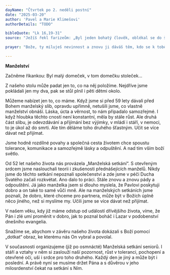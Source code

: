 ```yaml
---
dayName: "Čtvrtek po 2. neděli postní"
date: "2025-03-20"
author: 'Pavel a Marie Klimešovi'
authorDetails: "TODO"

bibleQuote: "Lk 16,19-31"
source: "Ježíš řekl farizeům: „Byl jeden bohatý člověk, oblékal se do šarlatu a kmentu a každý den pořádal skvělou hostinu. U jeho dveří léhal jeden žebrák – jmenoval se Lazar – plný vředů a rád by utišil hlad aspoň z toho, co padalo z boháčova stolu; a (ještě k tomu) přicházeli psi a lízali mu vředy. Žebrák umřel a andělé ho odnesli do Abrahámova náručí. Pak umřel i boháč a byl pohřben. V pekle v mukách zdvihl oči a viděl zdálky Abraháma a v jeho náručí Lazara. A zvolal: »Otče Abraháme, slituj se nade mnou a pošli Lazara, ať omočí aspoň kousek prstu ve vodě a ovlaží mi jazyk, protože zakouším muka v tomto plamenu.« Abrahám však odpověděl: »Synu, uvědom si, že ty ses měl dobře už zaživa, Lazar naproti tomu špatně. A nyní se tu on raduje, a ty zakoušíš muka. A k tomu ke všemu zeje mezi námi a vámi veliká propast, takže nikdo nemůže přejít odtud k vám, i kdyby chtěl, ani se dostat od vás k nám.« (Boháč) řekl: »Prosím tě tedy, otče, pošli ho do mého otcovského domu. Mám totiž pět bratrů, ať je varuje, aby se také oni nedostali do tohoto místa muk.« Abrahám odpověděl: »Mají Mojžíše a Proroky, ať je uposlechnou!« On však odporoval: »Ne, otče Abraháme! Ale když k nim někdo přijde z mrtvých, pak se obrátí.« Odpověděl mu: »Jestliže neposlouchají Mojžíše a Proroky, nedají se přesvědčit, ani kdyby někdo vstal z mrtvých.«“"

prayer: "Bože, ty miluješ nevinnost a znovu ji dáváš těm, kdo se k tobě kajícně navracejí: obrať k sobě naše srdce a dej nám novou sílu Ducha Svatého, ať jsme pevní ve víře a horliví v konání dobra. Prosíme o to skrze tvého Syna…"

---
```


**Manželství** 

Začněme říkankou: Byl malý domeček, v tom domečku stoleček… 

Z našeho stolu může padat jen to, co na něj položíme. Nejdříve jsme pokládali jen my dva, pak se stůl plnil i pěti dětmi okolo. 

Můžeme nabízet jen to, co máme. Když jsme si před 59 lety dávali před Bohem manželský slib, opravdu upřímně, netušili jsme, co vlastně manželství obnáší. Láska, úcta a věrnost, to nám připadalo samozřejmé. I když hloubka těchto cností není konstantní, měla by stále růst. Ale druhá část slibu, je odevzdávání a přijímání bez výjimky, v mládí i stáří, v nemoci, to je úkol až do smrti. Ale tím děláme toho druhého šťastným. Učit se více dávat než přijímat. 

Jsme hodně rozdílné povahy a společná cesta životem chce spoustu tolerance, komunikace a samozřejmě lásky a odpuštění. A nad tím vším boží světlo.

Od 52 let našeho života nás provázela „Manželská setkání“. S otevřeným srdcem jsme naslouchali teorii i zkušenosti přednášejících manželů. Nikdy jsme do těchto setkání nepoznali společenství a zde jsme v péči Ducha Svatého začali rozkvétat. Ano dalo to práci. Stále znovu a znovu pády a odpouštění. Já jako manželka jsem si dlouho myslela, že Pavlovi poskytuji dobro a on také to samé vůči mně. Ale na manželských setkáních jsme poznali, že dobro, které chceme pro partnera, může být v Božích úplně něco jiného, než si myslíme my. Učili jsme se více dávat než přijímat. 

V našem věku, kdy již máme odstup od událostí dřívějšího života, víme, že Pán i zlé umí proměnit v dobro, jak to poznal boháč i Lazar v podobenství dnešního evangelia. 

Snažíme se, abychom v závěru našeho života dokázali s Boží pomocí „dotkat“ obraz, ke kterému nás On vybral a povolal. 

V současnosti organizujeme (již po osmnácté) Manželská setkání seniorů. I stáří a vztahy v něm si zaslouží naší pozornost, růst v toleranci, pochopení a otevřené oči, uši i srdce pro toho druhého. Každý den je jiný a může být i poslední. A právě nyní se musíme držet Pána a s důvěrou v jeho milosrdenství čekat na setkání s Ním.
